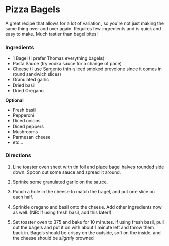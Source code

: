Pizza Bagels
========================================================

A great recipe that allows for a lot of variation, so 
you're not just making the same thing over and over
again.  Requires few ingredients and is quick and
easy to make.  Much tastier than bagel bites!


### Ingredients
* 1 Bagel (I prefer Thomas everything bagels) 
* Pasta Sauce (try vodka sauce for a change of pace)
* Cheese (I use Sargento thin-sliced smoked provolone since it comes in round sandwich slices)
* Granulated garlic
* Dried basil
* Dried Oregano

**Optional**
* Fresh basil
* Pepperoni
* Diced onions
* Diced peppers
* Mushrooms
* Parmesan cheese
* etc...

### Directions

1. Line toaster oven sheet with tin foil and place bagel
halves rounded side down.  Spoon out some sauce and spread it
around.

2. Sprinke some granulated garlic on the sauce.

3. Punch a hole in the cheese to match the bagel, and put one
slice on each half.

4. Sprinkle oregano and basil onto the cheese.  Add other 
ingredients now as well.  (NB: If using fresh basil, add 
this later!)

5. Set toaster oven to 375 and bake for 10 minutes. If using
fresh basil, pull out the bagels and put it on with about 1 minute left and throw them back in.  Bagels should be crispy on the outside, soft on the inside, and the cheese should be *slightly* browned
